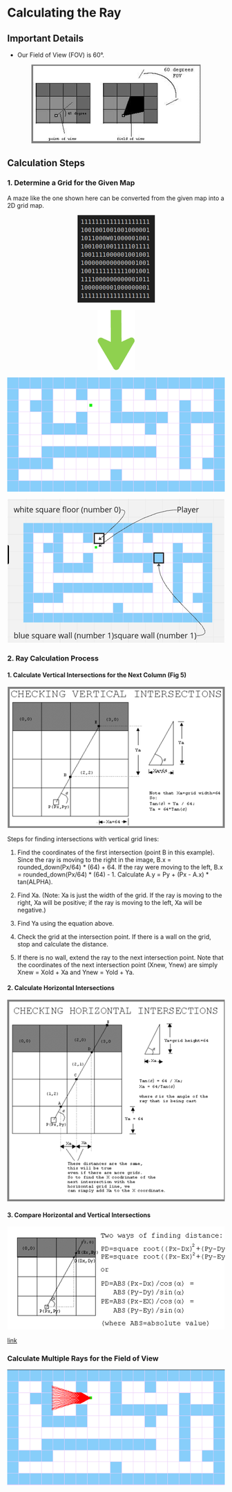 # Calculating the Ray

## Important Details
- Our Field of View (FOV) is 60°.

<p align="center">
  <img src="../pic/Fig1_FOV_Field_of_View.png" alt="Field of View">
</p>

## Calculation Steps

### 1. Determine a Grid for the Given Map

A maze like the one shown here can be converted from the given map into a 2D grid map.

<p align="center">
  <img src="../pic/Fig3_given_Map.png" alt="given Map">
</p>

<p align="center">
  <img src="../pic/Fig101_arrow_down_green.png" alt="given Map">
</p>

<p align="center">
  <img src="../pic/Fig40_print_map2.png" alt="given Map">
</p>

<p align="center">
  <img src="../pic/Fig4_print_map2.png" alt="2D_Map">
</p>

### 2. Ray Calculation Process

#### 1. Calculate Vertical Intersections for the Next Column (Fig 5)

<p align="center">
  <img src="../pic/Fig5_Vertical_Intersection.png" alt="calculate vertical">
</p>

Steps for finding intersections with vertical grid lines:

1. Find the coordinates of the first intersection (point B in this example). Since the ray is moving to the right in the image, B.x = rounded_down(Px/64) * (64) + 64. If the ray were moving to the left, B.x = rounded_down(Px/64) * (64) - 1. Calculate A.y = Py + (Px - A.x) * tan(ALPHA).

2. Find Xa. (Note: Xa is just the width of the grid. If the ray is moving to the right, Xa will be positive; if the ray is moving to the left, Xa will be negative.)

3. Find Ya using the equation above.

4. Check the grid at the intersection point. If there is a wall on the grid, stop and calculate the distance.

5. If there is no wall, extend the ray to the next intersection point. Note that the coordinates of the next intersection point (Xnew, Ynew) are simply Xnew = Xold + Xa and Ynew = Yold + Ya.

#### 2. Calculate Horizontal Intersections

<p align="center">
  <img src="../pic/Fig6_Horizontal_Intersection.png" alt="calculate horizontal">
</p>

#### 3. Compare Horizontal and Vertical Intersections

<p align="center">
  <img src="../pic/Fig7_compare_horizontal_vertical.png" alt="compare horizontal and vertical">
</p>

[link](https://permadi.com/1996/05/ray-casting-tutorial-7/)

### Calculate Multiple Rays for the Field of View

<p align="center">
  <img src="../pic/Fig8_FOV_Rays.png">
</p>

